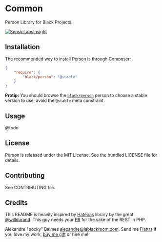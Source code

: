 Common
======

Person Library for Black Projects.

[![SensioLabsInsight](https://insight.sensiolabs.com/projects/eb624518-0c1e-47a6-a91b-73edf2244e2e/big.png)](https://insight.sensiolabs.com/projects/eb624518-0c1e-47a6-a91b-73edf2244e2e)

Installation
------------

The recommended way to install Person is through [Composer][2]:

```json
{
    "require": {
        "black/person": "@stable"
    }
}
```

__Protip:__ You should browse the [`black/person`][7] person to choose a stable version to use, avoid the `@stable` meta
constraint.

Usage
-----
@todo

License
-------

Person is released under the MIT License. See the bundled LICENSE file for details.

Contributing
------------

See CONTRIBUTING file.

Credits
-------

This README is heavily inspired by [Hateoas][1] library by the great [@willdurand][2]. This guy needs your [PR][3] for the
sake of the REST in PHP.

Alexandre "pocky" Balmes [alexandre@lablackroom.com][4]. Send me [Flattrs][5] if you love my work, [buy me gift][6] or hire me!

[1]: https://github.com/willdurand/Hateoas
[2]: https://github.com/willdurand
[3]: http://williamdurand.fr/2014/07/02/resting-with-symfony-sos/
[4]: mailto:alexandre@lablackroom.com
[5]: https://flattr.com/profile/alexandre.balmes
[6]: http://www.amazon.fr/registry/wishlist/3OR3EENRA5TSK
[7]: https://packagist.org/packages/black/person
